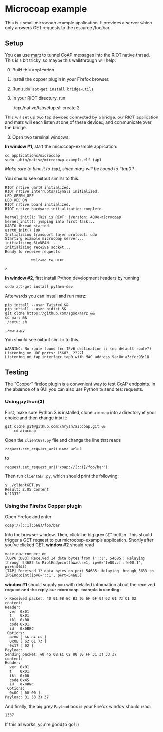 Microcoap example
============

This is a small microcoap example application. It provides a server which only 
answers GET requests to the resource /foo/bar. 

## Setup

You can use [marz](https://github.com/sgso/marz) to tunnel CoAP messages into the RIOT native thread. This is a bit tricky, so maybe this walkthrough will help:

0. Build this application.
1. Install the copper plugin in your Firefox browser.
2. Run `sudo apt-get install bridge-utils`
3. In your RIOT directury, run

    ./cpu/native/tapsetup.sh create 2

This will set up two tap devices connected by a bridge. our RIOT application and 
marz will each listen at one of these devices, and communicate over the bridge.

3. Open two terminal windows.  

**In window #1**, start the microcoap-example application:

    cd applications/microcoap
    sudo ./bin/native/microcoap-example.elf tap1

*Make sure to bind it to ``tap1``, since marz will be bound to ``tap0`!*

You should see output similar to this.

    RIOT native uart0 initialized.
    RIOT native interrupts/signals initialized.
    LED_GREEN_OFF
    LED_RED_ON
    RIOT native board initialized.
    RIOT native hardware initialization complete.

    kernel_init(): This is RIOT! (Version: 400e-microcoap)
    kernel_init(): jumping into first task...
    UART0 thread started.
    uart0_init() [OK]
    Initializing transport layer protocol: udp
    Starting example microcoap server...
    initializing 6LoWPAN...
    initializing receive socket...
    Ready to receive requests.

                Welcome to RIOT

    >

**In window #2**, first install Python development headers by running

    sudo apt-get install python-dev

Afterwards you can install and run marz:
    
    pip install --user Twisted && 
    pip install --user bidict && 
    git clone https://github.com/sgso/marz &&
    cd marz &&
    ./setup.sh 

    ./marz.py

You should see output similar to this.

    WARNING: No route found for IPv6 destination :: (no default route?)
    Listening on UDP ports: [5683, 2222]
    Listening on tap interface tap0 with MAC address 9a:80:a3:fc:93:18

## Testing

The "Copper" firefox plugin is a convenient way to test CoAP endpoints. In the absence of a GUI you can also use Python to send test requests.

### Using python(3)

First, make sure Python 3 is installed, clone `aiocoap` into a directory of your choice and then change into it:

    git clone git@github.com:chrysn/aiocoap.git &&
        cd aiocoap

Open the `clientGET.py` file and change the line that reads

    request.set_request_uri(<some url>)

to

    request.set_request_uri('coap://[::1]/foo/bar')

Then run `clientGET.py`, which should print the following:

    $ ./clientGET.py
    Result: 2.05 Content
    b'1337'


### Using the Firefox Copper plugin

Open Firefox and enter

    coap://[::1]:5683/foo/bar

Into the browser window. Then, click the big gren ``GET`` button. This should
trigger a GET request to our microcoap-example application. Shortly after you've
clicked GET, **window #2** should read

    make new connection
    [UDP6 5683] Received 14 data bytes from ('::1', 54685): Relaying through 54685 to RiotEndpoint(hwaddr=1, ipv6='fe80::ff:fe00:1', port=5683)
    [TAP] Received 12 data bytes on port 54685: Relaying through 5683 to IP6Endpoint(ipv6='::1', port=54685)

**window #1** should supply you with detailed information about the received 
request and the reply our microcoap-example is sending:

    > Received packet: 40 01 0B EC B3 66 6F 6F 03 62 61 72 C1 02
    content:
    Header:
      ver  0x01
      t    0x01
      tkl  0x00
      code 0x01
      id   0x0BEC
     Options:
      0x0B [ 66 6F 6F ]
      0x0B [ 62 61 72 ]
      0x17 [ 02 ]
    Payload:
    Sending packet: 60 45 0B EC C2 00 00 FF 31 33 33 37
    content:
    Header:
      ver  0x01
      t    0x01
      tkl  0x00
      code 0x45
      id   0x0BEC
     Options:
      0x0C [ 00 00 ]
    Payload: 31 33 33 37

And finally, the big grey ``Payload`` box in your Firefox window should read:

    1337

If this all works, you're good to go! :)
